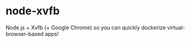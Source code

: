# node-xvfb
Node.js + Xvfb (+ Google Chrome) so you can quickly dockerize virtual-browser-based apps!
